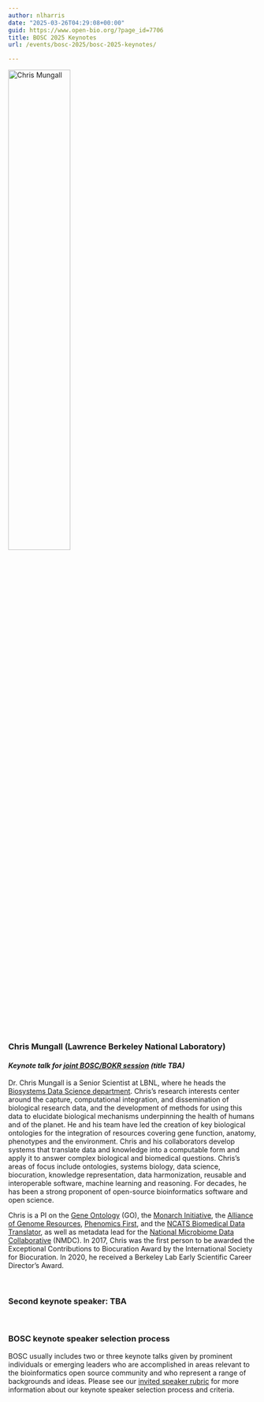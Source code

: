 ```yaml
---
author: nlharris
date: "2025-03-26T04:29:08+00:00"
guid: https://www.open-bio.org/?page_id=7706
title: BOSC 2025 Keynotes
url: /events/bosc-2025/bosc-2025-keynotes/

---
```


<img src="/img/2025/2025-03-26-Chris-Mungall-2022-square.jpg" alt ="Chris Mungall" style="width:50%"/>

### Chris Mungall (Lawrence Berkeley National Laboratory)

#### _Keynote talk for [joint BOSC/BOKR session](/2025/03/17/BOSC-BOKR-2025/) (title TBA)_

Dr. Chris Mungall is a Senior Scientist at LBNL, where he heads the [Biosystems Data Science department](https://biosciences.lbl.gov/egsb/biosystems-data-science/). Chris’s research interests center around the capture, computational integration, and dissemination of biological research data, and the development of methods for using this data to elucidate biological mechanisms underpinning the health of humans and of the planet. He and his team have led the creation of key biological ontologies for the integration of resources covering gene function, anatomy, phenotypes and the environment. Chris and his collaborators develop systems that translate data and knowledge into a computable form and apply it to answer complex biological and biomedical questions. Chris’s areas of focus include ontologies, systems biology, data science, biocuration, knowledge representation, data harmonization, reusable and interoperable software, machine learning and reasoning. For decades, he has been a strong proponent of open-source bioinformatics software and open science.

Chris is a PI on the [Gene Ontology](http://geneontology.org/) (GO), the [Monarch Initiative](https://monarchinitiative.org/), the [Alliance of Genome Resources](https://www.alliancegenome.org/), [Phenomics First](https://biosciences.lbl.gov/2020/10/08/phenomics-first-project-receives-10m-to-unite-genetic-disease-data/), and the [NCATS Biomedical Data Translator](https://ncats.nih.gov/translator), as well as metadata lead for the [National Microbiome Data Collaborative](https://microbiomedata.org/) (NMDC). In 2017, Chris was the first person to be awarded the Exceptional Contributions to Biocuration Award by the International Society for Biocuration. In 2020, he received a Berkeley Lab Early Scientific Career Director’s Award.

<br/>

### Second keynote speaker: TBA

<br/>

<div class="well">

### BOSC keynote speaker selection process

BOSC usually includes two or three keynote talks given by prominent individuals or emerging leaders who are accomplished in areas relevant to the bioinformatics open source community and who represent a range of backgrounds and ideas. Please see our [invited speaker rubric](https://github.com/OBF/bosc_materials/blob/master/invited-speaker-process.md) for more information about our keynote speaker selection process and criteria.

</div>
